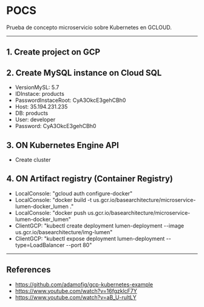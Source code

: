 # POCS
Prueba de concepto microservicio sobre Kubernetes en GCLOUD.

---

## 1. Create project on GCP
## 2. Create MySQL instance on Cloud SQL
-   VersionMySL: 5.7
-   IDInstace: products
-   PasswordInstaceRoot: CyA3OkcE3gehCBh0
-   Host: 35.194.231.235
-   DB: products
-   User: developer
-   Password: CyA3OkcE3gehCBh0
## 3. ON Kubernetes Engine API
-   Create cluster
## 4. ON Artifact registry (Container Registry)
-   LocalConsole: "gcloud auth configure-docker"
-   LocalConsole: "docker build -t us.gcr.io/basearchitecture/microservice-lumen-docker_lumen ."
-   LocalConsole: "docker push us.gcr.io/basearchitecture/microservice-lumen-docker_lumen"
-   ClientGCP: "kubectl create deployment lumen-deployment --image us.gcr.io/basearchitecture/img-lumen"
-   ClientGCP: "kubectl expose deployment lumen-deployment --type=LoadBalancer --port 80"

---
## References
-   https://github.com/adamofig/gcp-kubernetes-example
-   https://www.youtube.com/watch?v=16fgzklcF7Y
-   https://www.youtube.com/watch?v=aB_U-rultLY
